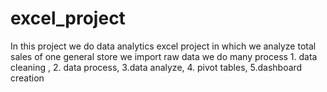 # excel_project
In this project we do data analytics excel project in which we analyze total sales of one general store 
we import raw data we do many process 1. data cleaning , 2. data process, 3.data analyze, 4. pivot tables, 5.dashboard creation
